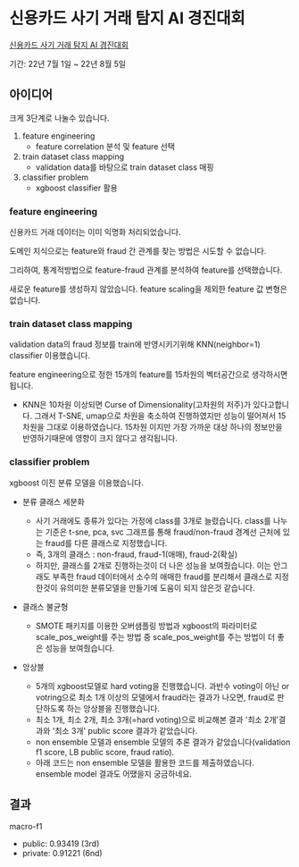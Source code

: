 # 신용카드 사기 거래 탐지 AI 경진대회

[신용카드 사기 거래 탐지 AI 경진대회](https://dacon.io/competitions/official/235930/overview/description)

기간: 22년 7월 1일 ~ 22년 8월 5일

## 아이디어

크게 3단계로 나눌수 있습니다.

1. feature engineering
    - feature correlation 분석 및 feature 선택
2. train dataset class mapping
    - validation data를 바탕으로 train dataset class 매핑
3. classifier problem
    - xgboost classifier 활용

### feature engineering

신용카드 거래 데이터는 이미 익명화 처리되었습니다.

도메인 지식으로는 feature와 fraud 간 관계를 찾는 방법은 시도할 수 없습니다.

그리하여, 통계적방법으로 feature-fraud 관계를 분석하여 feature를 선택했습니다.

새로운 feature를 생성하지 않았습니다. feature scaling을 제외한 feature 값 변형은 없습니다.

### train dataset class mapping

validation data의 fraud 정보를 train에 반영시키기위해 KNN(neighbor=1) classifier 이용했습니다.

feature engineering으로 정한 15개의 feature를 15차원의 벡터공간으로 생각하시면됩니다.

- KNN은 10차원 이상되면 Curse of Dimensionality(고차원의 저주)가 있다고합니다. 그래서 T-SNE, umap으로 차원을 축소하여 진행하였지만 성능이 떨어져서 15차원을 그대로 이용하였습니다. 15차원 이지만 가장 가까운 대상 하나의 정보만을 반영하기때문에 영향이 크지 않다고 생각됩니다.

### classifier problem

xgboost 이진 분류 모델을 이용했습니다.

- 분류 클래스 세분화
    - 사기 거래에도 종류가 있다는 가정에 class를 3개로 늘렸습니다. class를 나누는 기준은 t-sne, pca, svc 그래프를 통해 fraud/non-fraud 경계선 근처에 있는 fraud를 다른 클래스로 지정했습니다.
    - 즉, 3개의 클래스 : non-fraud, fraud-1(애매), fraud-2(확실)
    - 하지만, 클래스를 2개로 진행하는것이 더 나은 성능을 보여줬습니다. 이는 안그래도 부족한 fraud 데이터에서 소수의 애매한 fraud를 분리해서 클래스로 지정한것이 유의미한 분류모델을 만들기에 도움이 되지 않은것 같습니다.

- 클래스 불균형
    - SMOTE 패키지를 이용한 오버샘플링 방법과 xgboost의 파라미터로 scale_pos_weight를 주는 방법 중 scale_pos_weight를 주는 방법이 더 좋은 성능을 보여줬습니다.

- 앙상블
    - 5개의 xgboost모델로 hard voting을 진행했습니다. 과반수 voting이 아닌 or votring으로 최소 1개 이상의 모델에서 fraud라는 결과가 나오면, fraud로 판단하도록 하는 앙상블을 진행했습니다.
    - 최소 1개, 최소 2개, 최소 3개(=hard voting)으로 비교해본 결과 '최소 2개'결과와 '최소 3개' public score 결과가 같았습니다.
    - non ensemble 모델과 ensemble 모델의 추론 결과가 같았습니다(validation f1 score, LB public score, fraud ratio).
    - 아래 코드는 non ensemble 모델을 활용한 코드를 제출하였습니다. ensemble model 결과도 어땠을지 궁금하네요.

## 결과
macro-f1
- public: 0.93419 (3rd)
- private: 0.91221 (6nd)
